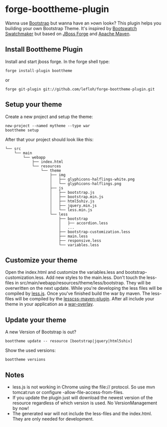 forge-boottheme-plugin
======================

Wanna use [Bootstrap](http://twitter.github.io/bootstrap/) but wanna have an &raquo;own look&laquo;? This plugin helps you building your own Bootstrap Theme.
It's inspired by [Bootswatch Swatchmaker](https://github.com/thomaspark/bootswatch/tree/gh-pages/swatchmaker) 
but based on [JBoss Forge](http://forge.jboss.org/) and [Apache Maven](http://maven.apache.org/). 

Install Boottheme Plugin
------------------------

Install and start jboss forge. In the forge shell type:

	forge install-plugin boottheme

or

	forge git-plugin git://github.com/lefloh/forge-boottheme-plugin.git

Setup your theme
----------------

Create a new project and setup the theme:
	
	new-project --named mytheme --type war
	boottheme setup
	
After that your project should look like this:

	└── src
	    └── main
	        └── webapp
	            ├── index.html
	            └── resources
	                └── theme
	                    ├── img
	                    │   ├── glyphicons-halflings-white.png
	                    │   └── glyphicons-halflings.png
	                    ├── js
	                    │   ├── bootstrap.js
	                    │   ├── bootstrap.min.js
	                    │   ├── html5shiv.js
	                    │   ├── jquery.min.js
	                    │   └── less.min.js
	                    └── less
	                        ├── bootstrap
	                        │   ├── accordion.less
	     					│	...
	     					├── bootstrap-customization.less
    	                    ├── main.less
     	                    ├── responsive.less
     	                    └── variables.less
     	 
Customize your theme
--------------------

Open the index.html and customize the variables.less and bootstrap-customization.less. Add new styles to the main.less.
Don't touch the less-files in src/main/webapp/resources/theme/less/bootstrap. They will be overwritten on the next update.
While you're developing the less files will be compiled by [less.js](http://www.lesscss.de/). 
Once you've finished build the war by maven. The less-files will be compiled by the [lesscss-maven-plugin](https://github.com/marceloverdijk/lesscss-maven-plugin).
After all include your theme in your application as a [war-overlay](http://maven.apache.org/plugins/maven-war-plugin/overlays.html).

Update your theme
-----------------

A new Version of Bootstrap is out?

	boottheme update -- resource [bootstrap|jquery|html5shiv]
	
Show the used versions:

	boottheme versions
	
Notes
-----

* less.js is not working in Chrome using the file:// protocol. So use mvn tomcat:run or configure -allow-file-access-from-files.
* If you update the plugin just will download the newest version of the resource regardless of which version is used. No VersionManagement by now!
* The generated war will not include the less-files and the index.html. They are only needed for development.
 